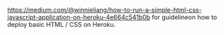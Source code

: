 https://medium.com/@winnieliang/how-to-run-a-simple-html-css-javascript-application-on-heroku-4e664c541b0b for guidelineon how to deploy basic HTML / CSS on Heroku.
